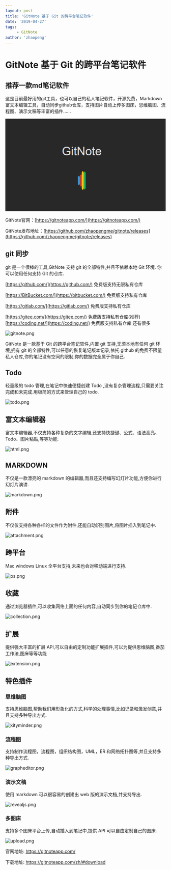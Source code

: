```yaml
---
layout: post
title: 'GitNote 基于 Git 的跨平台笔记软件'
date: '2019-04-27'
tags:
     - GitNote
author: 'zhaopeng'
---
```


# GitNote 基于 Git 的跨平台笔记软件

## 推荐一款md笔记软件

这是目前最好用的git工具，也可以自己的私人笔记软件，开源免费，Markdown富文本编辑工具，自动同步github仓库，支持图片自动上传多图床，思维脑图、流程图、演示文稿等丰富的插件……

![](https://raw.githubusercontent.com/yoogg/git-images/master/gitnote/gitnote.png)

GitNote官网：[https://gitnoteapp.com/](https://gitnoteapp.com/)

GitNote发布地址：[https://github.com/zhaopengme/gitnote/releases](https://github.com/zhaopengme/gitnote/releases)

## git 同步

git 是一个很棒的工具,GitNote 支持 git 的全部特性,并且不依赖本地 Git 环境. 你可以使用任何支持 Git 的仓库.

[https://github.com/](https://github.com/) 免费版支持无限私有仓库

[https://BitBucket.com/](https://bitbucket.com/) 免费版支持私有仓库

[https://gitlab.com/](https://gitlab.com/) 免费版支持私有仓库

[https://gitee.com/](https://gitee.com/) 免费版支持私有仓库(推荐)
[https://coding.net/](https://coding.net/) 免费版支持私有仓库
还有很多

![gitnote.png](https://zhaopeng.me/usr/uploads/2019/01/3317665448.png)

GitNote 是一款基于 Git 的跨平台笔记软件,内置 git 支持,无须本地有任何 git 环境,拥有 git 的全部特性,可以任意的恢复笔记版本记录,依托 github 的免费不限量私人仓库,你的笔记没有空间的限制,你的数据完全属于你自己.

## Todo

轻量级的 todo 管理,在笔记中快速便捷创建 Todo ,没有复杂管理流程,只需要关注完成和未完成.用极简的方式来管理自己的 todo.

![todo.png](https://zhaopeng.me/usr/uploads/2019/01/2363137775.png)

## 富文本编辑器

富文本编辑器,不仅支持各种复杂的文字编辑,还支持快捷键、公式、语法高亮、Todo、图片粘贴,等等功能.

![html.png](https://zhaopeng.me/usr/uploads/2019/01/2845766434.png)

## MARKDOWN

不仅是一款漂亮的 markdown 的编辑器,而且还支持编写幻灯片功能,方便你进行幻灯片演讲.

![markdown.png](https://zhaopeng.me/usr/uploads/2019/01/986846259.png)

## 附件

不仅仅支持各种各样的文件作为附件,还能自动识别图片,将图片插入到笔记中.

![attachment.png](https://zhaopeng.me/usr/uploads/2019/01/696826656.png)

## 跨平台

Mac windows Linux 全平台支持,未来也会对移动端进行支持.

![os.png](https://zhaopeng.me/usr/uploads/2019/01/2555312666.png)

## 收藏

通过浏览器插件,可以收集网络上面的任何内容,自动同步到你的笔记仓库中.

![collection.png](https://zhaopeng.me/usr/uploads/2019/01/1464973551.png)

## 扩展

提供强大丰富的扩展 API,可以自由的定制功能扩展插件,可以为提供思维脑图,番茄工作法,图床等等功能

![extension.png](https://zhaopeng.me/usr/uploads/2019/01/2914806552.png)

## 特色插件

### 思维脑图

支持思维脑图,帮助我们用形象化的方式,科学的处理事情,比如记录和激发创意,并且支持多种导出方式.

![kityminder.png](https://zhaopeng.me/usr/uploads/2019/01/1475454872.png)

### 流程图

支持制作流程图，流程图，组织结构图，UML，ER 和网络拓扑图等,并且支持多种导出方式.

![grapheditor.png](https://zhaopeng.me/usr/uploads/2019/01/1294526479.png)

### 演示文稿

使用 markdown 可以很容易的创建出 web 版的演示文档,并支持导出.

![revealjs.png](https://zhaopeng.me/usr/uploads/2019/02/2463325749.png)

### 多图床

支持多个图床平台上传,自动插入到笔记中,提供 API 可以自由定制自己的图床.

![upload.png](https://zhaopeng.me/usr/uploads/2019/01/3796908858.png)

官网地址:
<https://gitnoteapp.com/>

下载地址:
<https://gitnoteapp.com/zh/#download>